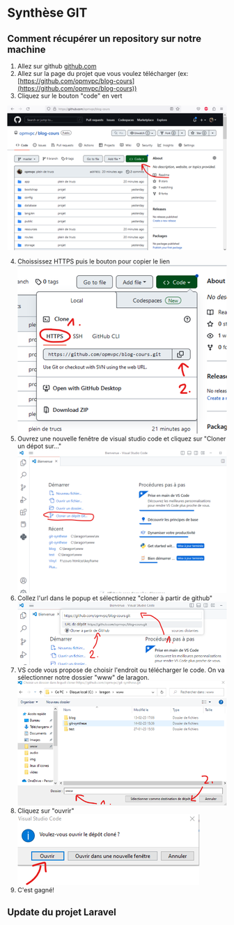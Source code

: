 # Synthèse GIT

## Comment récupérer un repository sur notre machine

1. Allez sur github [github.com](https://github.com)
2. Allez sur la page du projet que vous voulez télécharger (ex: [https://github.com/opmvpc/blog-cours](https://github.com/opmvpc/blog-cours))
3. Cliquez sur le bouton "code" en vert

![](img/1.png)

4. Choississez HTTPS puis le bouton pour copier le lien
   ![](img/2.png)
5. Ouvrez une nouvelle fenêtre de visual studio code et cliquez sur "Cloner un dépot sur..."
   ![](img/3.png)
6. Collez l'url dans le popup et sélectionnez "cloner à partir de github"
   ![](img/4.png)
7. VS code vous propose de choisir l'endroit ou télécharger le code. On va sélectionner notre dossier "www" de laragon.
   ![](img/5.png)
8. Cliquez sur "ouvrir"
   ![](img/6.png)
9. C'est gagné!

## Update du projet Laravel
